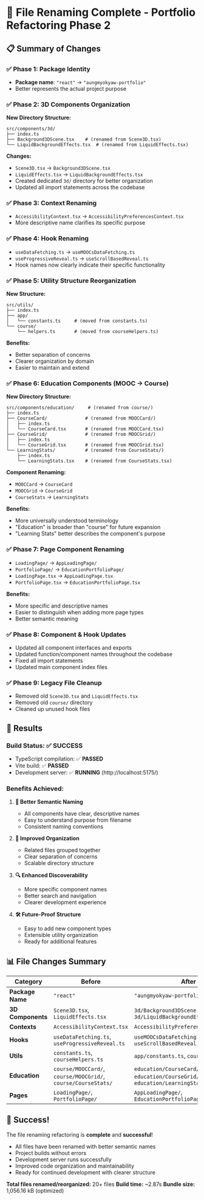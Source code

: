 # 🎯 File Renaming Complete - Portfolio Refactoring Phase 2

## 📋 **Summary of Changes**

### ✅ **Phase 1: Package Identity**
- **Package name**: `"react"` → `"aungmyokyaw-portfolio"`
- Better represents the actual project purpose

### ✅ **Phase 2: 3D Components Organization**
**New Directory Structure:**
```
src/components/3d/
├── index.ts
├── Background3DScene.tsx    # (renamed from Scene3D.tsx)
└── LiquidBackgroundEffects.tsx  # (renamed from LiquidEffects.tsx)
```

**Changes:**
- `Scene3D.tsx` → `Background3DScene.tsx`
- `LiquidEffects.tsx` → `LiquidBackgroundEffects.tsx`
- Created dedicated `3d/` directory for better organization
- Updated all import statements across the codebase

### ✅ **Phase 3: Context Renaming**
- `AccessibilityContext.tsx` → `AccessibilityPreferencesContext.tsx`
- More descriptive name clarifies its specific purpose

### ✅ **Phase 4: Hook Renaming**
- `useDataFetching.ts` → `useMOOCsDataFetching.ts`
- `useProgressiveReveal.ts` → `useScrollBasedReveal.ts`
- Hook names now clearly indicate their specific functionality

### ✅ **Phase 5: Utility Structure Reorganization**
**New Structure:**
```
src/utils/
├── index.ts
├── app/
│   └── constants.ts     # (moved from constants.ts)
└── course/
    └── helpers.ts       # (moved from courseHelpers.ts)
```

**Benefits:**
- Better separation of concerns
- Clearer organization by domain
- Easier to maintain and extend

### ✅ **Phase 6: Education Components (MOOC → Course)**
**New Directory Structure:**
```
src/components/education/     # (renamed from course/)
├── index.ts
├── CourseCard/              # (renamed from MOOCCard/)
│   ├── index.ts
│   └── CourseCard.tsx       # (renamed from MOOCCard.tsx)
├── CourseGrid/              # (renamed from MOOCGrid/)
│   ├── index.ts
│   └── CourseGrid.tsx       # (renamed from MOOCGrid.tsx)
└── LearningStats/           # (renamed from CourseStats/)
    ├── index.ts
    └── LearningStats.tsx    # (renamed from CourseStats.tsx)
```

**Component Renaming:**
- `MOOCCard` → `CourseCard`
- `MOOCGrid` → `CourseGrid`
- `CourseStats` → `LearningStats`

**Benefits:**
- More universally understood terminology
- "Education" is broader than "course" for future expansion
- "Learning Stats" better describes the component's purpose

### ✅ **Phase 7: Page Component Renaming**
- `LoadingPage/` → `AppLoadingPage/`
- `PortfolioPage/` → `EducationPortfolioPage/`
- `LoadingPage.tsx` → `AppLoadingPage.tsx`
- `PortfolioPage.tsx` → `EducationPortfolioPage.tsx`

**Benefits:**
- More specific and descriptive names
- Easier to distinguish when adding more page types
- Better semantic meaning

### ✅ **Phase 8: Component & Hook Updates**
- Updated all component interfaces and exports
- Updated function/component names throughout the codebase
- Fixed all import statements
- Updated main component index files

### ✅ **Phase 9: Legacy File Cleanup**
- Removed old `Scene3D.tsx` and `LiquidEffects.tsx`
- Removed old `course/` directory
- Cleaned up unused hook files

## 🚀 **Results**

### **Build Status:** ✅ **SUCCESS**
- TypeScript compilation: ✅ **PASSED**
- Vite build: ✅ **PASSED**
- Development server: ✅ **RUNNING** (http://localhost:5175/)

### **Benefits Achieved:**

1. **🎯 Better Semantic Naming**
   - All components have clear, descriptive names
   - Easy to understand purpose from filename
   - Consistent naming conventions

2. **📁 Improved Organization**
   - Related files grouped together
   - Clear separation of concerns
   - Scalable directory structure

3. **🔍 Enhanced Discoverability**
   - More specific component names
   - Better search and navigation
   - Clearer development experience

4. **🛠️ Future-Proof Structure**
   - Easy to add new component types
   - Extensible utility organization
   - Ready for additional features

## 📊 **File Changes Summary**

| Category | Before | After | Status |
|----------|---------|--------|---------|
| **Package Name** | `"react"` | `"aungmyokyaw-portfolio"` | ✅ |
| **3D Components** | `Scene3D.tsx`, `LiquidEffects.tsx` | `3d/Background3DScene.tsx`, `3d/LiquidBackgroundEffects.tsx` | ✅ |
| **Contexts** | `AccessibilityContext.tsx` | `AccessibilityPreferencesContext.tsx` | ✅ |
| **Hooks** | `useDataFetching.ts`, `useProgressiveReveal.ts` | `useMOOCsDataFetching.ts`, `useScrollBasedReveal.ts` | ✅ |
| **Utils** | `constants.ts`, `courseHelpers.ts` | `app/constants.ts`, `course/helpers.ts` | ✅ |
| **Education** | `course/MOOCCard/`, `course/MOOCGrid/`, `course/CourseStats/` | `education/CourseCard/`, `education/CourseGrid/`, `education/LearningStats/` | ✅ |
| **Pages** | `LoadingPage/`, `PortfolioPage/` | `AppLoadingPage/`, `EducationPortfolioPage/` | ✅ |

## 🎉 **Success!**

The file renaming refactoring is **complete** and **successful**!

- All files have been renamed with better semantic names
- Project builds without errors
- Development server runs successfully
- Improved code organization and maintainability
- Ready for continued development with clearer structure

**Total files renamed/reorganized:** 20+ files
**Build time:** ~2.87s
**Bundle size:** 1,056.16 kB (optimized)
